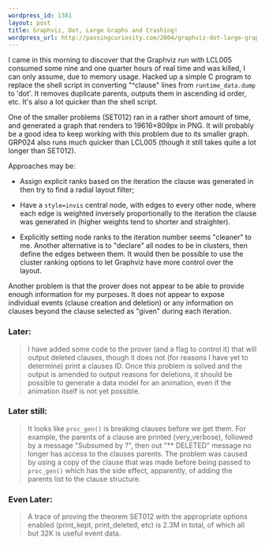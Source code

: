 ```yaml
--- 
wordpress_id: 1381
layout: post
title: Graphviz, Dot, Large Graphs and Crashing!
wordpress_url: http://passingcuriosity.com/2004/graphviz-dot-large-graphs-and-crashing/
---
```


I came in this morning to discover that the Graphviz run with LCL005 consumed
some nine and one quarter hours of real time and was killed, I can only
assume, due to memory usage. Hacked up a simple C program to replace the shell
script in converting "^clause" lines from `runtime_data.dump` to 'dot'. It
removes duplicate parents, outputs them in ascending id order, etc. It's also
a lot quicker than the shell script.

One of the smaller problems (SET012) ran in a rather short amount of time, and
generated a graph that renders to 19616×809px in PNG. It will probably be a
good idea to keep working with this problem due to its smaller graph. GRP024
also runs much quicker than LCL005 (though it still takes quite a lot longer
than SET012).

Approaches may be:

* Assign explicit ranks based on the iteration the clause was generated in
  then try to find a radial layout filter;

* Have a `style=invis` central node, with edges to every other node, where
  each edge is weighted inversely proportionally to the iteration the clause
  was generated in (higher weights tend to shorter and straighter).

* Explicitly setting node ranks to the iteration number seems "cleaner" to me.
  Another alternative is to "declare" all nodes to be in clusters, then define
  the edges between them. It would then be possible to use the cluster ranking
  options to let Graphviz have more control over the layout.

Another problem is that the prover does not appear to be able to provide
enough information for my purposes. It does not appear to expose individual
events (clause creation and deletion) or any information on clauses beyond the
clause selected as "given" during each iteration.

### Later: ###

> I have added some code to the prover (and a flag to control it) that will
> output deleted clauses, though it does not (for reasons I have yet to
> determine) print a clauses ID. Once this problem is solved and the output is
> amended to output reasons for deletions, it should be possible to generate a
> data model for an animation, even if the animation itself is not yet
> possible.

### Later still: ###

> It looks like `proc_gen()` is breaking clauses before we get them. For
> example, the parents of a clause are printed (very_verbose), followed by a
> message "Subsumed by ?", then out "** DELETED" message no longer has access
> to the clauses parents. The problem was caused by using a copy of the clause
> that was made before being passed to `proc_gen()` which has the side effect,
> apparently, of adding the parents list to the clause structure.

### Even Later: ###

> A trace of proving the theorem SET012 with the appropriate options enabled
> (print_kept, print_deleted, etc) is 2.3M in total, of which all but 32K is
> useful event data.
